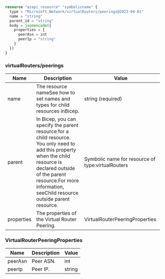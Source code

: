 ```terraform
resource "azapi_resource" "symbolicname" {
  type = "Microsoft.Network/virtualRouters/peerings@2023-04-01"
  name = "string"
  parent_id = "string"
  body = jsonencode({
    properties = {
      peerAsn = int
      peerIp = "string"
    }
  })
}

```

### virtualRouters/peerings

| Name | Description | Value |
|-|-|-|
| name | The resource nameSee how to set names and types for child resources inBicep. | string (required) |
| parent | In Bicep, you can specify the parent resource for a child resource. You only need to add this property when the child resource is declared outside of the parent resource.For more information, seeChild resource outside parent resource. | Symbolic name for resource of type:virtualRouters |
| properties | The properties of the Virtual Router Peering. | VirtualRouterPeeringProperties |


### VirtualRouterPeeringProperties

| Name | Description | Value |
|-|-|-|
| peerAsn | Peer ASN. | int |
| peerIp | Peer IP. | string |


